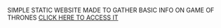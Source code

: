 SIMPLE STATIC WEBSITE MADE TO GATHER BASIC INFO ON GAME OF THRONES 
[CLICK HERE TO ACCESS IT](https://targithu.github.io/silicon_maze_wiki/)
